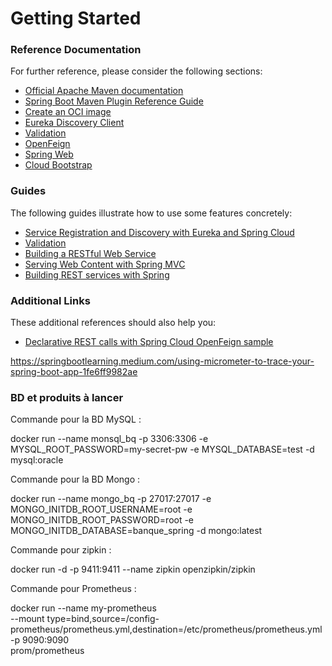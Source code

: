 # Getting Started

### Reference Documentation

For further reference, please consider the following sections:

* [Official Apache Maven documentation](https://maven.apache.org/guides/index.html)
* [Spring Boot Maven Plugin Reference Guide](https://docs.spring.io/spring-boot/docs/3.0.4/maven-plugin/reference/html/)
* [Create an OCI image](https://docs.spring.io/spring-boot/docs/3.0.4/maven-plugin/reference/html/#build-image)
* [Eureka Discovery Client](https://docs.spring.io/spring-cloud-netflix/docs/current/reference/html/#service-discovery-eureka-clients)
* [Validation](https://docs.spring.io/spring-boot/docs/3.0.4/reference/htmlsingle/#io.validation)
* [OpenFeign](https://docs.spring.io/spring-cloud-openfeign/docs/current/reference/html/)
* [Spring Web](https://docs.spring.io/spring-boot/docs/3.0.4/reference/htmlsingle/#web)
* [Cloud Bootstrap](https://docs.spring.io/spring-cloud-commons/docs/current/reference/html/)

### Guides

The following guides illustrate how to use some features concretely:

* [Service Registration and Discovery with Eureka and Spring Cloud](https://spring.io/guides/gs/service-registration-and-discovery/)
* [Validation](https://spring.io/guides/gs/validating-form-input/)
* [Building a RESTful Web Service](https://spring.io/guides/gs/rest-service/)
* [Serving Web Content with Spring MVC](https://spring.io/guides/gs/serving-web-content/)
* [Building REST services with Spring](https://spring.io/guides/tutorials/rest/)

### Additional Links

These additional references should also help you:

* [Declarative REST calls with Spring Cloud OpenFeign sample](https://github.com/spring-cloud-samples/feign-eureka)


https://springbootlearning.medium.com/using-micrometer-to-trace-your-spring-boot-app-1fe6ff9982ae

### BD et produits à lancer

Commande pour la BD MySQL :

docker run --name monsql_bq -p 3306:3306  -e MYSQL_ROOT_PASSWORD=my-secret-pw -e MYSQL_DATABASE=test -d mysql:oracle


Commande pour la BD Mongo :

docker run --name mongo_bq -p 27017:27017 -e MONGO_INITDB_ROOT_USERNAME=root -e MONGO_INITDB_ROOT_PASSWORD=root -e MONGO_INITDB_DATABASE=banque_spring -d mongo:latest


Commande pour zipkin :

docker run -d -p 9411:9411 --name zipkin openzipkin/zipkin


Commande pour Prometheus :

docker run --name my-prometheus \
--mount type=bind,source=/config-prometheus/prometheus.yml,destination=/etc/prometheus/prometheus.yml \
-p 9090:9090 \
prom/prometheus


